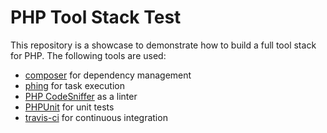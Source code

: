 # PHP Tool Stack Test

This repository is a showcase to demonstrate how to build a full tool stack for PHP. The following tools are used:

* [composer](https://getcomposer.org/) for dependency management
* [phing](https://www.phing.info/) for task execution
* [PHP CodeSniffer](https://github.com/squizlabs/PHP_CodeSniffer) as a linter
* [PHPUnit](https://phpunit.de/) for unit tests
* [travis-ci](https://travis-ci.org/) for continuous integration